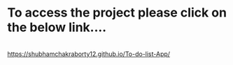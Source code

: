 <h1>To access the project please click on the below link....</h1>
<br>
<a href="https://shubhamchakraborty12.github.io/To-do-list-App/">https://shubhamchakraborty12.github.io/To-do-list-App/</a>
